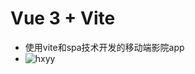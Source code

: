 # Vue 3 + Vite



- 使用vite和spa技术开发的移动端影院app
- ![hxyy](https://cdn.jsdelivr.net/gh/guosjj/blog_image/img/2022/hxyy.png)
